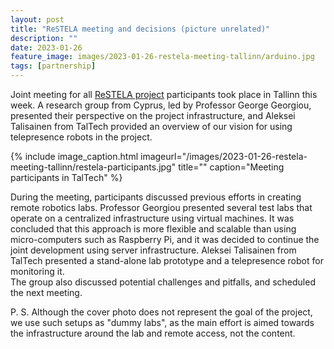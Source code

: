 ```yaml
---
layout: post
title: "ReSTELA meeting and decisions (picture unrelated)"
description: ""
date: 2023-01-26
feature_image: images/2023-01-26-restela-meeting-tallinn/arduino.jpg
tags: [partnership]
---
```


Joint meeting for all [ReSTELA project](https://cm.taltech.ee/restela-project-starting) participants took place in Tallinn this week.
A research group from Cyprus, led by Professor George Georgiou, presented their perspective on the project infrastructure, and Aleksei Talisainen from TalTech provided an overview of our vision for using telepresence robots in the project.

<!--more-->

{% include image_caption.html imageurl="/images/2023-01-26-restela-meeting-tallinn/restela-participants.jpg" title="" caption="Meeting participants in TalTech" %}

During the meeting, participants discussed previous efforts in creating remote robotics labs. Professor Georgiou presented several test labs that operate on a centralized infrastructure using virtual machines. It was concluded that this approach is more flexible and scalable than using micro-computers such as Raspberry Pi, and it was decided to continue the joint development using server infrastructure. Aleksei Talisainen from TalTech presented a stand-alone lab prototype and a telepresence robot for monitoring it.\
The group also discussed potential challenges and pitfalls, and scheduled the next meeting.

P. S. Although the cover photo does not represent the goal of the project, we use such setups as "dummy labs", as the main effort is aimed towards the infrastructure around the lab and remote access, not the content.